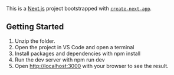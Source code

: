This is a [Next.js](https://nextjs.org/) project bootstrapped with [`create-next-app`](https://github.com/vercel/next.js/tree/canary/packages/create-next-app).

## Getting Started
1. Unzip the folder.
2. Open the project in VS Code and open a terminal
3. Install packages and dependencies with npm install
4. Run the dev server with npm run dev
5. Open [http://localhost:3000](http://localhost:3000) with your browser to see the result.

